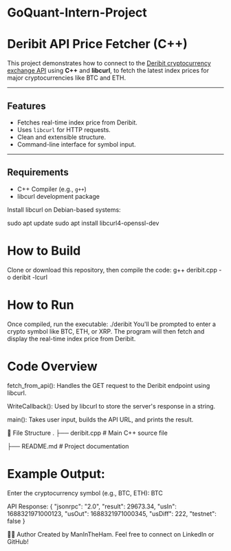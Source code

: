 # GoQuant-Intern-Project


#  Deribit API Price Fetcher (C++)

This project demonstrates how to connect to the [Deribit cryptocurrency exchange API](https://docs.deribit.com/) using **C++** and **libcurl**, to fetch the latest index prices for major cryptocurrencies like BTC and ETH.

---

## Features

- Fetches real-time index price from Deribit.
- Uses `libcurl` for HTTP requests.
- Clean and extensible structure.
- Command-line interface for symbol input.

---

## Requirements

- C++ Compiler (e.g., `g++`)
- libcurl development package

Install libcurl on Debian-based systems:

sudo apt update
sudo apt install libcurl4-openssl-dev


# How to Build
Clone or download this repository, then compile the code:
g++ deribit.cpp -o deribit -lcurl

# How to Run
Once compiled, run the executable:
./deribit
You'll be prompted to enter a crypto symbol like BTC, ETH, or XRP. The program will then fetch and display the real-time index price from Deribit.


# Code Overview
fetch_from_api(): Handles the GET request to the Deribit endpoint using libcurl.

WriteCallback(): Used by libcurl to store the server's response in a string.

main(): Takes user input, builds the API URL, and prints the result.

📂 File Structure
.
├── deribit.cpp      # Main C++ source file

├── README.md        # Project documentation


# Example Output:
Enter the cryptocurrency symbol (e.g., BTC, ETH): BTC

API Response:
{
  "jsonrpc": "2.0",
  "result": 29673.34,
  "usIn": 1688321971000123,
  "usOut": 1688321971000345,
  "usDiff": 222,
  "testnet": false
}

🙋‍♂️ Author
Created by ManInTheHam.
Feel free to connect on LinkedIn or GitHub!

